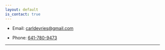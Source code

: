 ```yaml
---
layout: default
is_contact: true
---
```


* Email: [carldevries@gmail.com](mailto:carldevries@gmail.com)

* Phone: [641-780-9473](tel:641-780-9473)

---
